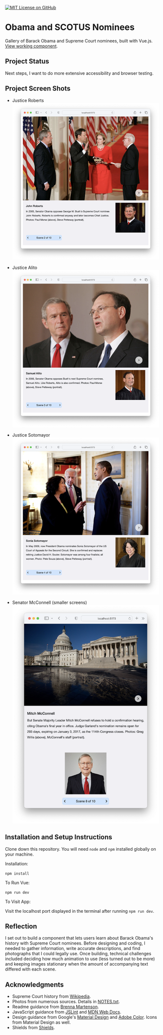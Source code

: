[![MIT License on GitHub](https://img.shields.io/github/license/seankelliher/banner-obama-scotus?style=flat-square)](/LICENSE.txt)
# Obama and SCOTUS Nominees

Gallery of Barack Obama and Supreme Court nominees, built with Vue.js. [View working component](https://sean-kelliher-obama-scotus.netlify.app).

## Project Status

Next steps, I want to do more extensive accessibility and browser testing.

## Project Screen Shots

* Justice Roberts
![screen shot of project](/screenshots/obama-scotus-screenshot1.png?s=600)

* Justice Alito
![screen shot of project](/screenshots/obama-scotus-screenshot2.png?s=600)

* Justice Sotomayor
![screen shot of project](/screenshots/obama-scotus-screenshot3.png?s=600)

*  Senator McConnell (smaller screens)
![screen shot of project](/screenshots/obama-scotus-screenshot4.png?s=600)

## Installation and Setup Instructions

Clone down this repository. You will need `node` and `npm` installed globally on your machine.

Installation:

`npm install`  

To Run Vue:

`npm run dev`   

To Visit App:

Visit the localhost port displayed in the terminal after running `npm run dev`.

## Reflection

I set out to build a component that lets users learn about Barack Obama's history with Supreme Court nominees. Before designing and coding, I needed to gather information, write accurate descriptions, and find photographs that I could legally use. Once building, technical challenges included deciding how much animation to use (less turned out to be more) and keeping images stationary when the amount of accompanying text differed with each scene.

## Acknowledgments

* Supreme Court history from [Wikipedia](https://www.wikipedia.org).
* Photos from numerous sources. Details in [NOTES.txt](https://github.com/seankelliher/obama-scotus/blob/master/NOTES.txt).
* Readme guidance from [Brenna Martenson](https://gist.github.com/martensonbj/6bf2ec2ed55f5be723415ea73c4557c4).
* JavaScript guidance from [JSLint](http://jslint.com) and [MDN Web Docs](https://developer.mozilla.org/en-US/docs/Web/JavaScript/Reference).
* Design guidance from Google's [Material Design](https://material.io/design) and [Adobe Color](https://color.adobe.com/trends). Icons from Material Design as well.
* Shields from [Shields](https://shields.io).
